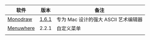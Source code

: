 | 软件                                           | 版本  | 备注                                 |
| ---------------------------------------------- | ----- | ------------------------------------ |
| [Monodraw](https://monodraw.helftone.com/)     | [1.6.1](https://github.com/testpatch/APP-macOS/releases/download/Monodraw_1.6.1/Monodraw_1.6.1.7z) | 专为 Mac 设计的强大 ASCII 艺术编辑器 |
| [Menuwhere](https://manytricks.com/menuwhere/) | 2.2.1 | 自定义菜单                           |
|                                                |       |                                      |

